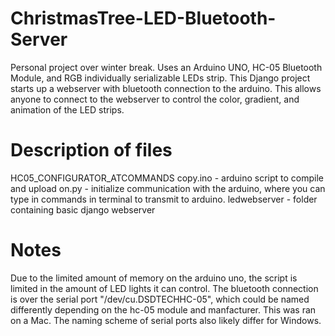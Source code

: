# ChristmasTree-LED-Bluetooth-Server

Personal project over winter break. Uses an Arduino UNO, HC-05 Bluetooth Module, and RGB individually serializable LEDs strip. This Django project starts up a webserver with bluetooth connection to the arduino. This allows anyone to connect to the webserver to control the color, gradient, and animation of the LED strips. 

# Description of files
HC05_CONFIGURATOR_ATCOMMANDS copy.ino - arduino script to compile and upload
on.py - initialize communication with the arduino, where you can type in commands in terminal to transmit to arduino. 
ledwebserver - folder containing basic django webserver
# Notes
Due to the limited amount of memory on the arduino uno, the script is limited in the amount of LED lights it can control. The bluetooth connection is over the serial port "/dev/cu.DSDTECHHC-05", which could be named differently depending on the hc-05 module and manfacturer. This was ran on a Mac. The naming scheme of serial ports also likely differ for Windows. 
